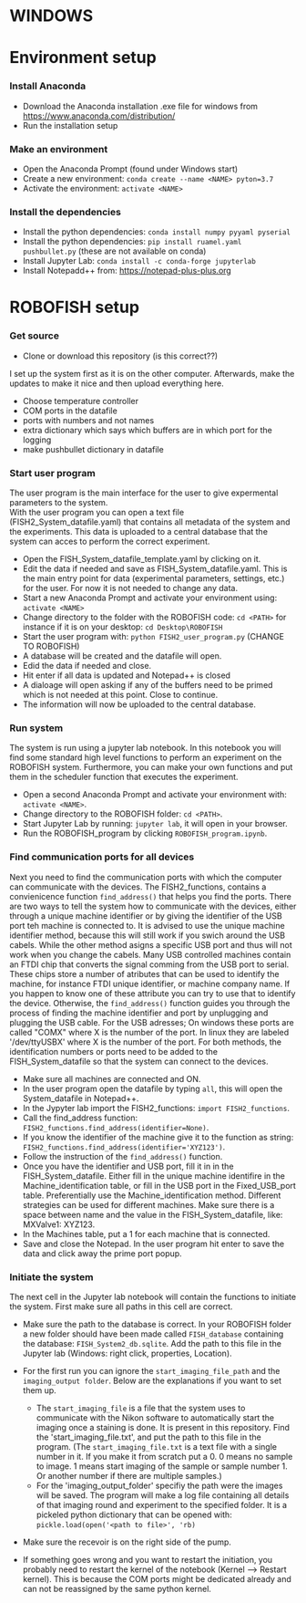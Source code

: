 # WINDOWS
# Environment setup
### Install Anaconda
- Download the Anaconda installation .exe file for windows from https://www.anaconda.com/distribution/
- Run the installation setup

### Make an environment
- Open the Anaconda Prompt (found under Windows start)
- Create a new environment: `conda create --name <NAME> pyton=3.7`
- Activate the environment: `activate <NAME>`

### Install the dependencies
- Install the python dependencies: `conda install numpy pyyaml pyserial`
- Install the python dependencies: `pip install ruamel.yaml pushbullet.py` (these are not available on conda)
- Install Jupyter Lab: `conda install -c conda-forge jupyterlab`
- Install Notepadd++ from: https://notepad-plus-plus.org

# ROBOFISH setup
### Get source
- Clone or download this repository (is this correct??)


I set up the system first as it is on the other computer. Afterwards, make the updates to make it nice and then upload everything here.
- Choose temperature controller
- COM ports in the datafile
- ports with numbers and not names
- extra dictionary which says which buffers are in which port for the logging
- make pushbullet dictionary in datafile


### Start user program
The user program is the main interface for the user to give expermental parameters to the system.  
With the user program you can open a text file (FISH2_System_datafile.yaml) that contains all metadata of the system and the experiments. This data is uploaded to a central database that the system can acces to perform the correct experiment.
- Open the FISH_System_datafile_template.yaml by clicking on it.
- Edit the data if needed and save as FISH_System_datafile.yaml. This is the main entry point for data (experimental parameters, settings, etc.) for the user. For now it is not needed to change any data.
- Start a new Anaconda Prompt and activate your environment using: `activate <NAME>`
- Change directory to the folder with the ROBOFISH code: `cd <PATH>` for instance if it is on your desktop: `cd Desktop\ROBOFISH`
- Start the user program with: `python FISH2_user_program.py` (CHANGE TO ROBOFISH)
- A database will be created and the datafile will open.
- Edid the data if needed and close.
- Hit enter if all data is updated and Notepad++ is closed
- A dialoage will open asking if any of the buffers need to be primed which is not needed at this point. Close to continue.
- The information will now be uploaded to the central database.

### Run system
The system is run using a jupyter lab notebook. In this notebook you will find some standard high level functions to perform an experiment on the ROBOFISH system. Furthermore, you can make your own functions and put them in the scheduler function that executes the experiment.
- Open a second Anaconda Prompt and activate your environment with: `activate <NAME>`.
- Change directory to the ROBOFISH folder: `cd <PATH>`.
- Start Jupyter Lab by running: `jupyter lab`, it will open in your browser.
- Run the ROBOFISH_program by clicking `ROBOFISH_program.ipynb`.

### Find communication ports for all devices
Next you need to find the communication ports with which the computer can communicate with the devices. The FISH2_functions, contains a convienicence function `find_address()` that helps you find the ports. There are two ways to tell the system how to communicate with the devices, either through a unique machine identifier or by giving the identifier of the USB port teh machine is connected to. It is advised to use the unique machine identifier method, because this will still work if you swich around the USB cabels. While the other method asigns a specific USB port and thus will not work when you change the cabels. Many USB controlled machines contain an FTDI chip that converts the signal comming from the USB port to serial. These chips store a number of atributes that can be used to identify the machine, for instance FTDI unique identifier, or machine company name. If you happen to know one of these attribute you can try to use that to identify the device. Otherwise, the `find_address()` function guides you through the process of finding the machine identifier and port by unplugging and plugging the USB cable. For the USB adresses; On windows these ports are called "COMX" where X is the number of the port. In linux they are labeled '/dev/ttyUSBX' where X is the number of the port. For both methods, the identification numbers or ports need to be added to the FISH_System_datafile so that the system can connect to the devices. 
- Make sure all machines are connected and ON.
- In the user program open the datafile by typing `all`, this will open the System_datafile in Notepad++.
- In the Jypyter lab import the FISH2_functions: `import FISH2_functions`.
- Call the find_address function: `FISH2_functions.find_address(identifier=None)`.
- If you know the identifier of the machine give it to the function as string: `FISH2_functions.find_address(identifier='XYZ123')`.
- Follow the instruction of the `find_address()` function.
- Once you have the identifier and USB port, fill it in in the FISH_System_datafile. Either fill in the unique machine identifire in the Machine_identification table, or fill in the USB port in the Fixed_USB_port table. Preferentially use the Machine_identification method. Different strategies can be used for different machines. Make sure there is a space between name and the value in the FISH_System_datafile, like: MXValve1: XYZ123.
- In the Machines table, put a 1 for each machine that is connected.
- Save and close the Notepad. In the user program hit enter to save the data and click away the prime port popup.

### Initiate the system
The next cell in the Jupyter lab notebook will contain the functions to initiate the system. First make sure all paths in this cell are correct.
- Make sure the path to the database is correct. In your ROBOFISH folder a new folder should have been made called `FISH_database` containing the database: `FISH_System2_db.sqlite`. Add the path to this file in the Jupyter lab (Windows: right click, properties, Location). 
- For the first run you can ignore the `start_imaging_file_path` and the `imaging_output folder`. Below are the explanations if you want to set them up.
  - The `start_imaging_file` is a file that the system uses to communicate with the Nikon software to automatically start the imaging once a staining is done. It is present in this repository. Find the 'start_imaging_file.txt', and put the path to this file in the program. (The `start_imaging_file.txt` is a text file with a single number in it. If you make it from scratch put a 0. 0 means no sample to image. 1 means start imaging of the sample or sample number 1. Or another number if there are multiple samples.)
  - For the 'imaging_output_folder' specifiy the path were the images will be saved. The program will make a log file containing all details of that imaging round and experiment to the specified folder. It is a pickeled python dictionary that can be opened with: `pickle.load(open('<path to file>', 'rb)`

- Make sure the recevoir is on the right side of the pump.  
- If something goes wrong and you want to restart the initiation, you probably need to restart the kernel of the notebook (Kernel --> Restart kernel). This is because the COM ports might be dedicated already and can not be reassigned by the same python kernel. 


